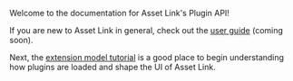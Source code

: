 Welcome to the documentation for Asset Link's Plugin API!

If you are new to Asset Link in general, check out the [user guide]() (coming soon).

Next, the [extension model tutorial](tutorial-extension-model.html) is a good place to begin understanding how plugins are loaded and shape the UI of Asset Link.

